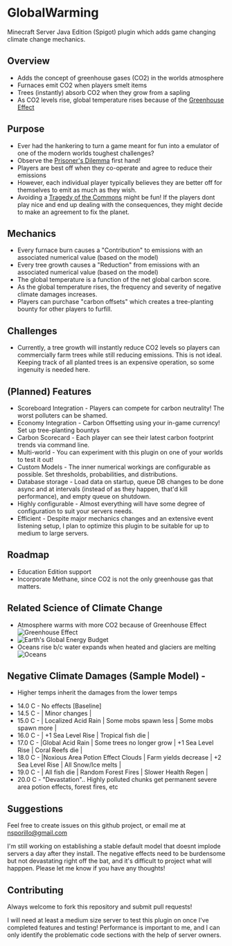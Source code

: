 # GlobalWarming
Minecraft Server Java Edition (Spigot) plugin which adds game changing climate change mechanics.

## Overview
+ Adds the concept of greenhouse gases (CO2) in the worlds atmosphere 
+ Furnaces emit CO2 when players smelt items
+ Trees (instantly) absorb CO2 when they grow from a sapling
+ As CO2 levels rise, global temperature rises because of the [Greenhouse Effect](http://hyperphysics.phy-astr.gsu.edu/hbase/thermo/grnhse.html)

## Purpose
+ Ever had the hankering to turn a game meant for fun into a emulator of one of the modern worlds toughest challenges?
+ Observe the [Prisoner's Dilemma](https://en.wikipedia.org/wiki/Prisoner%27s_dilemma#In_environmental_studies) first hand! 
+ Players are best off when they co-operate and agree to reduce their emissions
+ However, each individual player typically believes they are better off for themselves to emit as much as they wish. 
+ Avoiding a [Tragedy of the Commons](https://en.wikipedia.org/wiki/Tragedy_of_the_commons) might be fun! If the players dont play nice and end up dealing with the consequences, they might decide to make an agreement to fix the planet. 

## Mechanics 
+ Every furnace burn causes a "Contribution" to emissions with an associated numerical value (based on the model)
+ Every tree growth causes a "Reduction" from emissions with an associated numerical value (based on the model)
+ The global temperature is a function of the net global carbon score. 
+ As the global temperature rises, the frequency and severity of negative climate damages increases.
+ Players can purchase "carbon offsets" which creates a tree-planting bounty for other players to furfill. 

## Challenges
+ Currently, a tree growth will instantly reduce CO2 levels so players can commercially farm trees while still reducing emissions. This is not ideal. Keeping track of all planted trees is an expensive operation, so some ingenuity is needed here.

## (Planned) Features
+ Scoreboard Integration - Players can compete for carbon neutrality! The worst polluters can be shamed.
+ Economy Integration - Carbon Offsetting using your in-game currency! Set up tree-planting bountys 
+ Carbon Scorecard - Each player can see their latest carbon footprint trends via command line.
+ Multi-world - You can experiment with this plugin on one of your worlds to test it out!
+ Custom Models - The inner numerical workings are configurable as possible. Set thresholds, probabilities, and distributions.
+ Database storage - Load data on startup, queue DB changes to be done async and at intervals (instead of as they happen, that'd kill performance), and empty queue on shutdown. 
+ Highly configurable - Almost everything will have some degree of configuration to suit your servers needs.
+ Efficient - Despite major mechanics changes and an extensive event listening setup, I plan to optimize this plugin to be suitable for up to medium to large servers. 

## Roadmap
+ Education Edition support
+ Incorporate Methane, since CO2 is not the only greenhouse gas that matters.

## Related Science of Climate Change
+ Atmosphere warms with more CO2 because of Greenhouse Effect
![Greenhouse Effect](https://i.imgur.com/XsWJGz9.png)
+ ![Earth's Global Energy Budget](https://i.imgur.com/aHdJxXc.png)
+ Oceans rise b/c water expands when heated and glaciers are melting
![Oceans](https://i.imgur.com/dJPkYAo.png)

## Negative Climate Damages (Sample Model) - 
- Higher temps inherit the damages from the lower temps
+ 14.0 C - No effects [Baseline]
+ 14.5 C - | Minor changes | 
+ 15.0 C - | Localized Acid Rain | Some mobs spawn less | Some mobs spawn more |
+ 16.0 C - | +1 Sea Level Rise | Tropical fish die |
+ 17.0 C - |Global Acid Rain | Some trees no longer grow | +1 Sea Level Rise | Coral Reefs die |
+ 18.0 C - |Noxious Area Potion Effect Clouds | Farm yields decrease | +2 Sea Level Rise | All Snow/Ice melts |
+ 19.0 C - | All fish die | Random Forest Fires | Slower Health Regen |
+ 20.0 C - "Devastation".. Highly polluted chunks get permanent severe area potion effects, forest fires, etc

## Suggestions 
Feel free to create issues on this github project, or email me at nsporillo@gmail.com

I'm still working on establishing a stable default model that doesnt implode servers a day after they install. The negative effects need to be burdensome but not devastating right off the bat, and it's difficult to project what will happpen. Please let me know if you have any thoughts!

## Contributing 
Always welcome to fork this repository and submit pull requests!

I will need at least a medium size server to test this plugin on once I've completed features and testing! Performance is important to me, and I can only identify the problematic code sections with the help of server owners. 
